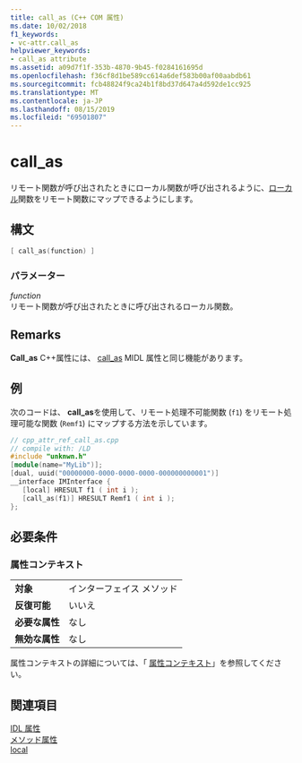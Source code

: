 ```yaml
---
title: call_as (C++ COM 属性)
ms.date: 10/02/2018
f1_keywords:
- vc-attr.call_as
helpviewer_keywords:
- call_as attribute
ms.assetid: a09d7f1f-353b-4870-9b45-f0284161695d
ms.openlocfilehash: f36cf8d1be589cc614a6def583b00af00aabdb61
ms.sourcegitcommit: fcb48824f9ca24b1f8bd37d647a4d592de1cc925
ms.translationtype: MT
ms.contentlocale: ja-JP
ms.lasthandoff: 08/15/2019
ms.locfileid: "69501807"
---
```

# <a name="call_as"></a>call_as

リモート関数が呼び出されたときにローカル関数が呼び出されるように、[ローカル](local-cpp.md)関数をリモート関数にマップできるようにします。

## <a name="syntax"></a>構文

```cpp
[ call_as(function) ]
```

### <a name="parameters"></a>パラメーター

*function*<br/>
リモート関数が呼び出されたときに呼び出されるローカル関数。

## <a name="remarks"></a>Remarks

**Call_as** C++属性には、 [call_as](/windows/win32/Midl/call-as) MIDL 属性と同じ機能があります。

## <a name="example"></a>例

次のコードは、 **call_as**を使用して、リモート処理不可能関数 (`f1`) をリモート処理可能な関数 (`Remf1`) にマップする方法を示しています。

```cpp
// cpp_attr_ref_call_as.cpp
// compile with: /LD
#include "unknwn.h"
[module(name="MyLib")];
[dual, uuid("00000000-0000-0000-0000-000000000001")]
__interface IMInterface {
   [local] HRESULT f1 ( int i );
   [call_as(f1)] HRESULT Remf1 ( int i );
};
```

## <a name="requirements"></a>必要条件

### <a name="attribute-context"></a>属性コンテキスト

|||
|-|-|
|**対象**|インターフェイス メソッド|
|**反復可能**|いいえ|
|**必要な属性**|なし|
|**無効な属性**|なし|

属性コンテキストの詳細については、「 [属性コンテキスト](cpp-attributes-com-net.md#contexts)」を参照してください。

## <a name="see-also"></a>関連項目

[IDL 属性](idl-attributes.md)<br/>
[メソッド属性](method-attributes.md)<br/>
[local](local-cpp.md)
